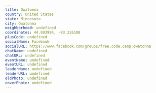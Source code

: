 ```yaml
---
title: Owatonna
country: United States
state: Minnesota
city: Owatonna
neighborhood: undefined
coordinates: 44.083994, -93.226108
plusCode: undefined
socialName: Facebook
socialURL: https://www.facebook.com/groups/free.code.camp.owatonna
chatName: undefined
chatURL: undefined
eventName: undefined
eventURL: undefined
leaderName: undefined
leaderURL: undefined
oldPhoto: undefined
coverPhoto: undefined
---
```

